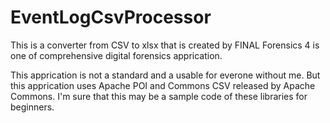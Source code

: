 # EventLogCsvProcessor

This is a converter from CSV to xlsx that is created by FINAL Forensics 4 is one of comprehensive digital forensics apprication.

This apprication is not a standard and a usable for everone without me. But this apprication uses Apache POI and Commons CSV released by Apache Commons. I'm sure that this may be a sample code of these libraries for beginners.
